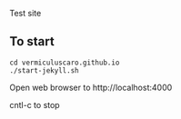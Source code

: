 Test site

## To start

    cd vermiculuscaro.github.io
    ./start-jekyll.sh

Open web browser to http://localhost:4000

cntl-c to stop

